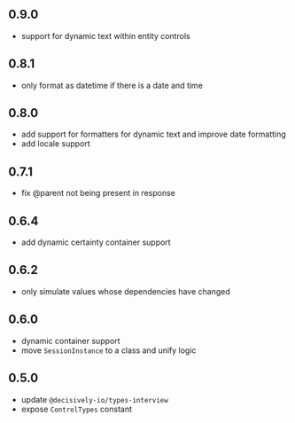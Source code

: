 ## 0.9.0

- support for dynamic text within entity controls

## 0.8.1

- only format as datetime if there is a date and time

## 0.8.0

- add support for formatters for dynamic text and improve date formatting
- add locale support

## 0.7.1

- fix @parent not being present in response

## 0.6.4

- add dynamic certainty container support

## 0.6.2

- only simulate values whose dependencies have changed

## 0.6.0

- dynamic container support
- move `SessionInstance` to a class and unify logic

## 0.5.0

- update `@decisively-io/types-interview`
- expose `ControlTypes` constant